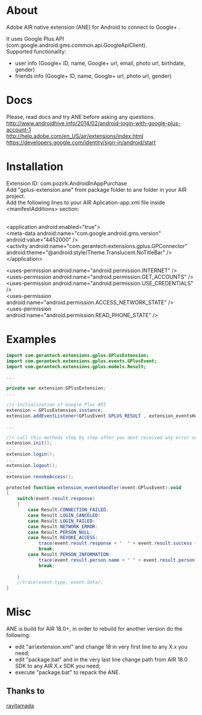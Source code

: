 # About
Adobe AIR native extension (ANE) for Android to connect to Google+ .<br />

It uses Google Plus API (com.google.android.gms.common.api.GoogleApiClient).<br />
Supported functionality:<br />
- user info (Google+ ID, name, Google+ url, email, photo url, birthdate, gender)<br />
- friends info (Google+ ID, name, Google+ url, photo url, gender)<br />

# Docs
Please, read docs and try ANE before asking any questions.<br />
http://www.androidhive.info/2014/02/android-login-with-google-plus-account-1<br />
http://help.adobe.com/en_US/air/extensions/index.html<br />
https://developers.google.com/identity/sign-in/android/start<br />


# Installation
Extension ID: com.pozirk.AndroidInAppPurchase<br />
Add "gplus-extension.ane" from package folder to ane folder in your AIR project.<br />
Add the following lines to your AIR Aplication-app.xml file inside &lt;manifestAdditions&gt; section:<br />
<br />

&lt;application android:enabled="true"&gt;<br />
	&lt;meta-data android:name="com.google.android.gms.version" android:value="4452000" /&gt;<br />
	&lt;activity android:name="com.gerantech.extensions.gplus.GPConnector" android:theme="@android:style/Theme.Translucent.NoTitleBar" /&gt;<br />
&lt;/application&gt;<br />

&lt;uses-permission android:name="android.permission.INTERNET" /&gt;<br />
&lt;uses-permission android:name="android.permission.GET_ACCOUNTS" /&gt;<br />
&lt;uses-permission android:name="android.permission.USE_CREDENTIALS" /&gt;<br />
&lt;uses-permission android:name="android.permission.ACCESS_NETWORK_STATE" /&gt;<br />
&lt;uses-permission android:name="android.permission.READ_PHONE_STATE" /&gt;<br />


# Examples
```actionscript
import com.gerantech.extensions.gplus.GPlusExtension;
import com.gerantech.extensions.gplus.events.GPlusEvent;
import com.gerantech.extensions.gplus.models.Result;

...

private var extension:GPlusExtension;
...

//> initialization of Google Plus API
extension = GPlusExtension.instance;
extension.addEventListener(GPlusEvent.GPLUS_RESULT , extension_eventsHandler);

...

//> call this methods step by step after you dont received any error or failure message
extension.init();
...
extension.login();
...
extension.logout();
...
extension.revokeAccess();

protected function extension_eventsHandler(event:GPlusEvent):void
{
	switch(event.result.response)
	{
		case Result.CONNECTION_FAILED:
		case Result.LOGIN_CANCELED:
		case Result.LOGIN_FAILED:
		case Result.NETWORK_ERROR:
		case Result.PERSON_NULL:
		case Result.REVOKE_ACCESS:
			trace(event.result.response + "  " + event.result.success + "  " + event.result.message);
			break;
		case Result.PERSON_INFORMATION:
			trace(event.result.person.name + " " + event.result.person.email + " " + event.result.person.friends.length);
			break;
		
	}
	//trace(event.type, event.data);
}

```

# Misc
ANE is build for AIR 18.0+, in order to rebuild for another version do the following:<br />
- edit "air\extension.xml" and change 18 in very first line to any X.x you need;<br />
- edit "package.bat" and in the very last line change path from AIR 18.0 SDK to any AIR X.x SDK you need;<br />
- execute "package.bat" to repack the ANE.<br />



## Thanks to
[ravitamada](http://www.androidhive.info/2014/02/android-login-with-google-plus-account-1)
